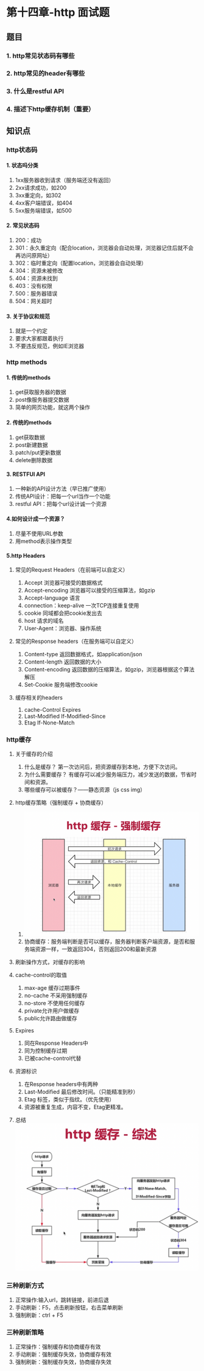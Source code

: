 # 第十四章-http 面试题
## 题目
### 1. http常见状态码有哪些
### 2. http常见的header有哪些
### 3. 什么是restful API
### 4. 描述下http缓存机制（重要）

## 知识点
### http状态码
#### 1. 状态吗分类
1. 1xx服务器收到请求（服务端还没有返回）
2. 2xx请求成功，如200
3. 3xx重定向，如302
4. 4xx客户端错误，如404
5. 5xx服务端错误，如500

#### 2. 常见状态码
1. 200：成功
2. 301：永久重定向（配合location，浏览器会自动处理，浏览器记住后就不会再访问原网址）
3. 302：临时重定向（配置location，浏览器会自动处理）
4. 304：资源未被修改
5. 404：资源未找到
6. 403：没有权限
7. 500：服务器错误
8. 504：网关超时

#### 3. 关于协议和规范
1. 就是一个约定
2. 要求大家都跟着执行
3. 不要违反规范，例如IE浏览器


### http methods
#### 1. 传统的methods
1. get获取服务器的数据
2. post像服务器提交数据
3. 简单的网页功能，就这两个操作


#### 2. 传统的methods
1. get获取数据
2. post新建数据
3. patch/put更新数据
4. delete删除数据


#### 3. RESTFUl API
1. 一种新的API设计方法（早已推广使用）
2. 传统API设计：把每一个url当作一个功能
3. restful API：把每个url设计诚一个资源


#### 4.如何设计成一个资源？
1. 尽量不使用URL参数
2. 用method表示操作类型

#### 5.http Headers
1. 常见的Request Headers（在前端可以自定义）
    1. Accept 浏览器可接受的数据格式
    2. Accept-encoding 浏览器可以接受的压缩算法，如gzip
    3. Accept-language 语言
    4. connection：keep-alive 一次TCP连接重复使用
    5. cookie 同域都会把cookie发出去
    6. host 请求的域名
    7. User-Agent：浏览器、操作系统

2. 常见的Response headers（在服务端可以自定义）
    1. Content-type 返回数据格式，如application/json
    2. Content-length 返回数据的大小
    3. Content-encoding 返回数据的压缩算法，如gzip，浏览器根据这个算法解压
    4. Set-Cookie 服务端修改cookie

3. 缓存相关的headers
    1. cache-Control Expires
    2. Last-Modified If-Modified-Since
    3. Etag If-None-Match


### http缓存
1. 关于缓存的介绍
    1. 什么是缓存？ 第一次访问后，把资源缓存到本地，方便下次访问。
    2. 为什么需要缓存？ 有缓存可以减少服务端压力，减少发送的数据，节省时间和资源。
    3. 哪些缓存可以被缓存？——静态资源（js css img）


2. http缓存策略（强制缓存 + 协商缓存）
    1. ![强制缓存](./images/1.jpg)
    2. 协商缓存：服务端判断是否可以缓存，服务器判断客户端资源，是否和服务端资源一样，一致返回304，否则返回200和最新资源


3. 刷新操作方式，对缓存的影响
4. cache-control的取值
    1. max-age 缓存过期事件
    2. no-cache 不采用强制缓存
    3. no-store 不使用任何缓存
    4. private允许用户做缓存
    5. public允许路由做缓存


5. Expires
    1. 同在Response Headers中
    2. 同为控制缓存过期
    3. 已被cache-control代替


6. 资源标识
    1. 在Response headers中有两种
    2. Last-Modified 最后修改时间。（只能精准到秒）
    3. Etag 标签，类似于指纹。（优先使用）
    4. 资源被重复生成，内容不变，Etag更精准。



7. 总结
    ![总结](./images/2.jpg)


### 三种刷新方式
1. 正常操作:输入url，跳转链接，前进后退
2. 手动刷新：F5，点击刷新按钮，右击菜单刷新
3. 强制刷新：ctrl + F5

### 三种刷新策略
1. 正常操作：强制缓存和协商缓存有效
2. 手动刷新：强制缓存失效，协商缓存有效
3. 强制刷新：强制缓存失效，协商缓存失效

